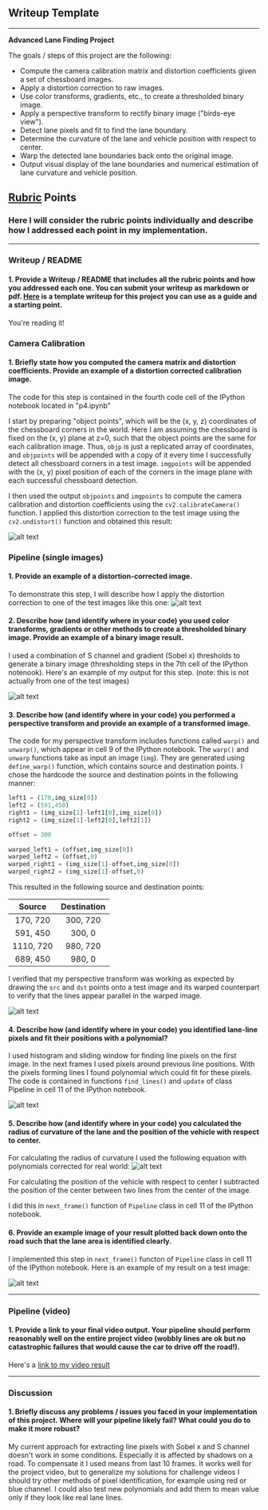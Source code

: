 ## Writeup Template

---

**Advanced Lane Finding Project**

The goals / steps of this project are the following:

* Compute the camera calibration matrix and distortion coefficients given a set of chessboard images.
* Apply a distortion correction to raw images.
* Use color transforms, gradients, etc., to create a thresholded binary image.
* Apply a perspective transform to rectify binary image ("birds-eye view").
* Detect lane pixels and fit to find the lane boundary.
* Determine the curvature of the lane and vehicle position with respect to center.
* Warp the detected lane boundaries back onto the original image.
* Output visual display of the lane boundaries and numerical estimation of lane curvature and vehicle position.

[//]: # (Image References)

[image1]: ./output_images/undistort.png "Undistorted"
[image2]: ./output_images/undistort2.png "Road Transformed"
[image3]: ./output_images/thresholded.png "Binary Example"
[image4]: ./output_images/warped.png "Warp Example"
[image5]: ./output_images/color_fit_lines.png "Fit Visual"
[image6]: ./output_images/detected.png "Output"
[image7]: ./output_images/formula.png "Formula"
[video1]: ./output.mp4 "Video"

## [Rubric](https://review.udacity.com/#!/rubrics/571/view) Points

### Here I will consider the rubric points individually and describe how I addressed each point in my implementation.  

---

### Writeup / README

#### 1. Provide a Writeup / README that includes all the rubric points and how you addressed each one.  You can submit your writeup as markdown or pdf.  [Here](https://github.com/udacity/CarND-Advanced-Lane-Lines/blob/master/writeup_template.md) is a template writeup for this project you can use as a guide and a starting point.  

You're reading it!

### Camera Calibration

#### 1. Briefly state how you computed the camera matrix and distortion coefficients. Provide an example of a distortion corrected calibration image.

The code for this step is contained in the fourth code cell of the IPython notebook located in "p4.ipynb"  

I start by preparing "object points", which will be the (x, y, z) coordinates of the chessboard corners in the world. Here I am assuming the chessboard is fixed on the (x, y) plane at z=0, such that the object points are the same for each calibration image.  Thus, `objp` is just a replicated array of coordinates, and `objpoints` will be appended with a copy of it every time I successfully detect all chessboard corners in a test image.  `imgpoints` will be appended with the (x, y) pixel position of each of the corners in the image plane with each successful chessboard detection.  

I then used the output `objpoints` and `imgpoints` to compute the camera calibration and distortion coefficients using the `cv2.calibrateCamera()` function.  I applied this distortion correction to the test image using the `cv2.undistort()` function and obtained this result: 

![alt text][image1]

### Pipeline (single images)

#### 1. Provide an example of a distortion-corrected image.

To demonstrate this step, I will describe how I apply the distortion correction to one of the test images like this one:
![alt text][image2]

#### 2. Describe how (and identify where in your code) you used color transforms, gradients or other methods to create a thresholded binary image.  Provide an example of a binary image result.

I used a combination of S channel and gradient (Sobel x) thresholds to generate a binary image (thresholding steps in the 7th cell of the IPython notenook).  Here's an example of my output for this step.  (note: this is not actually from one of the test images)

![alt text][image3]

#### 3. Describe how (and identify where in your code) you performed a perspective transform and provide an example of a transformed image.

The code for my perspective transform includes functions called `warp()` and `unwarp()`, which appear in cell 9 of the IPython notebook. The `warp()` and `unwarp` functions take as input an image (`img`). They are generated using `define_warp()` function, which contains source and destination points. I chose the hardcode the source and destination points in the following manner:

```python
left1 = (170,img_size[0])
left2 = (591,450)
right1 = (img_size[1]-left1[0],img_size[0])
right2 = (img_size[1]-left2[0],left2[1])

offset = 300
    
warped_left1 = (offset,img_size[0])
warped_left2 = (offset,0)
warped_right1 = (img_size[1]-offset,img_size[0])
warped_right2 = (img_size[1]-offset,0)
```

This resulted in the following source and destination points:

| Source        | Destination   | 
|:-------------:|:-------------:| 
| 170, 720      | 300, 720      | 
| 591, 450      | 300, 0        |
| 1110, 720     | 980, 720      |
| 689, 450      | 980, 0        |

I verified that my perspective transform was working as expected by drawing the `src` and `dst` points onto a test image and its warped counterpart to verify that the lines appear parallel in the warped image.

![alt text][image4]

#### 4. Describe how (and identify where in your code) you identified lane-line pixels and fit their positions with a polynomial?

I used histogram and sliding window for finding line pixels on the first image. In the next frames I used pixels around previous line positions. With the pixels forming lines I found polynomial which could fit for these pixels. The code is contained in functions `find_lines()` and `update` of class Pipeline in cell 11 of the IPython notebook.

![alt text][image5]

#### 5. Describe how (and identify where in your code) you calculated the radius of curvature of the lane and the position of the vehicle with respect to center.

For calculating the radius of curvature I used the following equation with polynomials corrected for real world:
![alt text][image7]

For calculating the position of the vehicle with respect to center I subtracted the position of the center between two lines from the center of the image.

I did this in `next_frame()` function of `Pipeline` class in cell 11 of the IPython notebook.

#### 6. Provide an example image of your result plotted back down onto the road such that the lane area is identified clearly.

I implemented this step in `next_frame()` functon of `Pipeline` class in cell 11 of the IPython notebook.  Here is an example of my result on a test image:

![alt text][image6]

---

### Pipeline (video)

#### 1. Provide a link to your final video output.  Your pipeline should perform reasonably well on the entire project video (wobbly lines are ok but no catastrophic failures that would cause the car to drive off the road!).

Here's a [link to my video result](./output.mp4)

---

### Discussion

#### 1. Briefly discuss any problems / issues you faced in your implementation of this project.  Where will your pipeline likely fail?  What could you do to make it more robust?

My current approach for extracting line pixels with Sobel x and S channel doesn't work in some conditions. Especially it is affected by shadows on a road. To compensate it I used means from last 10 frames. It works well for the project video, but to generalize my solutions for challenge videos I should try other methods of pixel identification, for example using red or blue channel. I could also test new polynomials and add them to mean value only if they look like real lane lines.